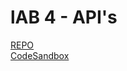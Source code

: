 # lAB 4 - API's

[REPO](https://github.com/ArneSamson/DEV5-LAB4/tree/main)
<br>
[CodeSandbox](https://6v4w52.csb.app/)
